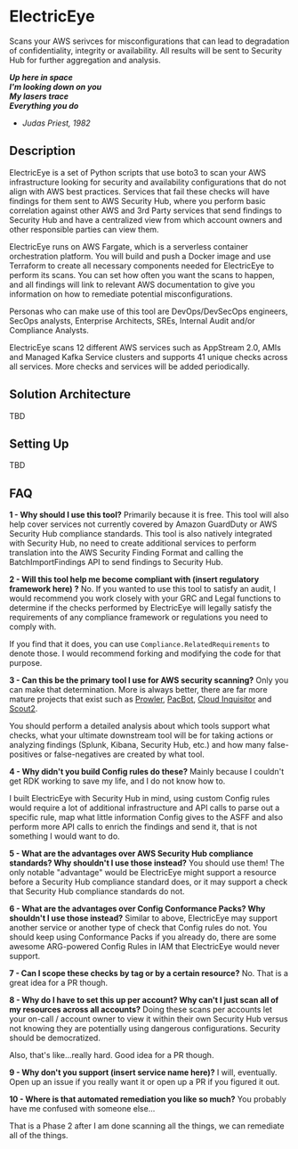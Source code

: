 # ElectricEye
Scans your AWS serivces for misconfigurations that can lead to degradation of confidentiality, integrity or availability. All results will be sent to Security Hub for further aggregation and analysis. 

***Up here in space***<br/>
***I'm looking down on you***<br/>
***My lasers trace***<br/>
***Everything you do***<br/>
- *Judas Priest, 1982*

## Description
ElectricEye is a set of Python scripts that use boto3 to scan your AWS infrastructure looking for security and availability configurations that do not align with AWS best practices. Services that fail these checks will have findings for them sent to AWS Security Hub, where you perform basic correlation against other AWS and 3rd Party services that send findings to Security Hub and have a centralized view from which account owners and other responsible parties can view them.

ElectricEye runs on AWS Fargate, which is a serverless container orchestration platform. You will build and push a Docker image and use Terraform to create all necessary components needed for ElectricEye to perform its scans. You can set how often you want the scans to happen, and all findings will link to relevant AWS documentation to give you information on how to remediate potential misconfigurations.

Personas who can make use of this tool are DevOps/DevSecOps engineers, SecOps analysts, Enterprise Architects, SREs, Internal Audit and/or Compliance Analysts.

ElectricEye scans 12 different AWS services such as AppStream 2.0, AMIs and Managed Kafka Service clusters and supports 41 unique checks across all services. More checks and services will be added periodically.

## Solution Architecture
TBD

## Setting Up
TBD

## FAQ
**1 - Why should I use this tool?**
Primarily because it is free. This tool will also help cover services not currently covered by Amazon GuardDuty or AWS Security Hub compliance standards. This tool is also natively integrated with Security Hub, no need to create additional services to perform translation into the AWS Security Finding Format and calling the BatchImportFindings API to send findings to Security Hub.

**2 - Will this tool help me become compliant with (insert regulatory framework here) ?**
No. If you wanted to use this tool to satisfy an audit, I would recommend you work closely with your GRC and Legal functions to determine if the checks performed by ElectricEye will legally satisfy the requirements of any compliance framework or regulations you need to comply with.

If you find that it does, you can use `Compliance.RelatedRequirements` to denote those. I would recommend forking and modifying the code for that purpose.

**3 - Can this be the primary tool I use for AWS security scanning?**
Only you can make that determination. More is always better, there are far more mature projects that exist such as [Prowler](https://github.com/toniblyx/prowler), [PacBot](https://github.com/tmobile/pacbot), [Cloud Inquisitor](https://github.com/RiotGames/cloud-inquisitor) and [Scout2](https://github.com/nccgroup/ScoutSuite). 

You should perform a detailed analysis about which tools support what checks, what your ultimate downstream tool will be for taking actions or analyzing findings (Splunk, Kibana, Security Hub, etc.) and how many false-positives or false-negatives are created by what tool.

**4 - Why didn't you build Config rules do these?**
Mainly because I couldn't get RDK working to save my life, and I do not know how to.

I built ElectricEye with Security Hub in mind, using custom Config rules would require a lot of additional infrastructure and API calls to parse out a specific rule, map what little information Config gives to the ASFF and also perform more API calls to enrich the findings and send it, that is not something I would want to do.

**5 - What are the advantages over AWS Security Hub compliance standards? Why shouldn't I use those instead?**
You should use them! The only notable "advantage" would be ElectricEye might support a resource before a Security Hub compliance standard does, or it may support a check that Security Hub compliance standards do not.

**6 - What are the advantages over Config Conformance Packs? Why shouldn't I use those instead?**
Similar to above, ElectricEye may support another service or another type of check that Config rules do not. You should keep using Conformance Packs if you already do, there are some awesome ARG-powered Config Rules in IAM that ElectricEye would never support.

**7 - Can I scope these checks by tag or by a certain resource?**
No. That is a great idea for a PR though.

**8 - Why do I have to set this up per account? Why can't I just scan all of my resources across all accounts?**
Doing these scans per accounts let your on-call / account owner to view it within their own Security Hub versus not knowing they are potentially using dangerous configurations. Security should be democratized.

Also, that's like...really hard. Good idea for a PR though.

**9 - Why don't you support (insert service name here)?**
I will, eventually. Open up an issue if you really want it or open up a PR if you figured it out.

**10 - Where is that automated remediation you like so much?**
You probably have me confused with someone else...

That is a Phase 2 after I am done scanning all the things, we can remediate all of the things.